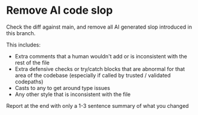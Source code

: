 # Remove AI code slop

Check the diff against main, and remove all AI generated slop introduced in this branch.

This includes:
- Extra comments that a human wouldn't add or is inconsistent with the rest of the file
- Extra defensive checks or try/catch blocks that are abnormal for that area of the codebase (especially if called by trusted / validated codepaths)
- Casts to any to get around type issues
- Any other style that is inconsistent with the file

Report at the end with only a 1-3 sentence summary of what you changed